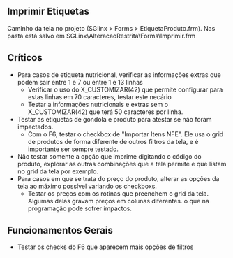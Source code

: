 ## Imprimir Etiquetas

Caminho da tela no projeto (SGlinx > Forms > EtiquetaProduto.frm). Nas pasta está salvo em SGLinx\AlteracaoRestrita\Forms\Imprimir.frm
 ## Críticos
   - Para casos de etiqueta nutricional, verificar as informações extras que podem sair entre 1 e 7 ou entre 1 e 13 linhas
     - Verificar o uso do X_CUSTOMIZAR(42) que permite configurar para estas linhas em 70 caracteres, testar este necário
     - Testar a informações nutricionais e extras sem o X_CUSTOMIZAR(42) que terá 50 caracteres por linha.
   - Testar as etiquetas de gondola e produto para atestar se não foram impactados.
     - Com o F6, testar o checkbox de "Importar Itens NFE". Ele usa o grid de produtos de forma diferente de outros filtros da tela, e é importante ser sempre testado.
   - Não testar somente a opção que imprime digitando o código do produto, explorar as outras combinações que a tela permite e que listam no grid da tela por exemplo.
   - Para casos em que se trata do preço do produto, alterar as opções da tela ao máximo possível variando os checkboxs.
     - Testar os preços com os rotinas que preenchem o grid da tela. Algumas delas gravam preços em colunas diferentes. o que na programação pode sofrer impactos.
 ## Funcionamentos Gerais
   - Testar os checks do F6 que aparecem mais opções de filtros

